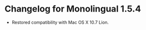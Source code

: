 Changelog for Monolingual 1.5.4
===============================

* Restored compatibility with Mac OS X 10.7 Lion.
